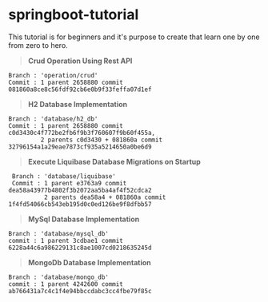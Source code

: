 # springboot-tutorial
This tutorial is for beginners and it's purpose to create that learn one by one from zero to hero.


> **Crud Operation Using Rest API**

    Branch : 'operation/crud' 
    Commit : 1 parent 2658880 commit 081860a8ce8c56fdf92cb6e0b9f33feffa07d1ef 
    
> **H2 Database Implementation**

    Branch : 'database/h2_db'
    Commit : 1 parent 2658880 commit c0d3430c4f772be2fb6f9b3f760607f9b60f455a,
             2 parents c0d3430 + 081860a commit 32796154a1a29eae7873cf935a5214650a0be6d9
             
> **Execute Liquibase Database Migrations on Startup**

     Branch : 'database/liquibase'
     Commit : 1 parent e3763a9 commit dea58a43977b4802f3b2072aa5ba4af4f52cdca2
              2 parents dea58a4 + 081860a commit 1f4fd54066cb543eb195d0c0ed126be9f8dfbb57
              
              
> **MySql Database Implementation**

    Branch : 'database/mysql_db'
    commit : 1 parent 3cdbae1 commit 6228a44c6a986229131c8ae1007cd0218635245d
    
> **MongoDb Database Implementation**

    Branch : 'database/mongo_db'
    commit : 1 parent 4242600 commit ab766431a7c4c1f4e94bbccdabc3cc4fbe79f85c